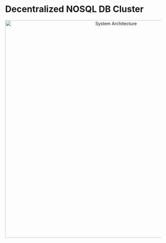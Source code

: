 # Decentralized NOSQL DB Cluster

<p align="center">
  <img src="assets/System_Diagram.png" alt="System Architecture" width="700"/> 
</p>
